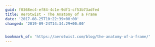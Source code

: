 ```yaml
---
guid: f0368ec4-ef84-4c1e-9df1-cf53b73adfed
title: Aerotwist - The Anatomy of a Frame
date: '2017-08-25T10:22:39+00:00'
changed: '2019-09-24T14:34:29+00:00'


bookmark_of: 'https://aerotwist.com/blog/the-anatomy-of-a-frame/'
---
```




